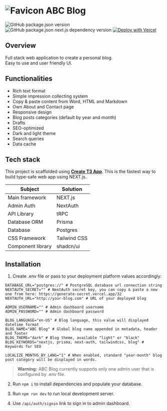 # ![Favicon](https://raw.githubusercontent.com/pkunv/abc-blog/main/public/favicon.ico) ABC Blog

![GitHub package.json version](https://img.shields.io/github/package-json/v/pkunv/abc-blog)
![GitHub package.json next.js dependency version](https://img.shields.io/github/package-json/dependency-version/pkunv/abc-blog/next)
[![Deploy with Vercel](https://vercel.com/button)](https://vercel.com/new/clone?repository-url=https%3A%2F%2Fgithub.com%2Fpkunv%2Fabc-blog)

## Overview

Full stack web application to create a personal blog.\
Easy to use and user friendly UI.

## Functionalities

- Rich text format
- Simple impression collecting system
- Copy & paste content from Word, HTML and Markdown
- Own About and Contact page
- Responsive design
- Blog posts categories (default by year and month)
- Drafts
- SEO-optimized
- Dark and light theme
- Search queries
- Data cache

## Tech stack

This project is scaffolded using [**Create T3 App**](https://create.t3.gg/en/introduction).
This is the fastest way to build type-safe web app using NEXT.js.

| **Subject**       | **Solution** |
| ----------------- | ------------ |
| Main framework    | NEXT.js      |
| Admin Auth        | NextAuth     |
| API Library       | tRPC         |
| Database ORM      | Prisma       |
| Database          | Postgres     |
| CSS Framework     | Tailwind CSS |
| Component library | shadcn/ui    |

## Installation

1. Create .env file or pass to your deployment platform values accordingly:

```
DATABASE_URL="postgres://" # PostgreSQL database url connection string
NEXTAUTH_SECRET="" # NextAuth secret key, you can copy & paste a new one from here: https://generate-secret.vercel.app/32
NEXTAUTH_URL="http://your-blog.com" # URL of your deployed blog

ADMIN_USERNAME="" # Admin dashboard username
ADMIN_PASSWORD="" # Admin dashboard password

BLOG_LANGUAGE="en-US" # Blog language, this value will displayed datetime format
BLOG_NAME="ABC Blog" # Global blog name appended in metadata, header and footer
BLOG_THEME="dark" # Blog theme, available "light" or "black"
BLOG_KEYWORDS="nextjs, prisma, next-auth, tailwindcss, blog" # Keywords for SEO

LOCALIZE_MONTHS_BY_LANG="1" # When enabled, standard "year-month" blog post category will be displayed in words.
```

> **Warning:**
> ABC Blog currently supports only one admin user that is configured by .env file.

2. Run `npm i` to install dependencies and populate your database.

3. Run `npm run dev` to run local development server.

4. Use `/api/auth/signin` link to sign in to admin dashboard.
